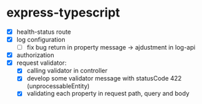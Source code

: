 # express-typescript
- [X] health-status route
- [X] log configuration
  - [ ] fix bug return in property message -> ajdustment in log-api
- [X] authorization
- [X] request validator:
  - [X] calling validator in controller
  - [X] develop some validator message with statusCode 422 (unprocessableEntity)
  - [X] validating each property in request path, query and body
